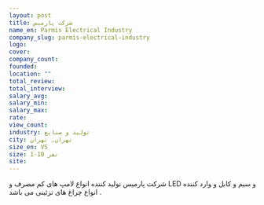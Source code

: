 ```yaml
---
layout: post
title: شرکت پارمیس
name_en: Parmis Electrical Industry
company_slug: parmis-electrical-industry
logo: 
cover: 
company_count:
founded:
location: ""
total_review: 
total_interview: 
salary_avg: 
salary_min: 
salary_max: 
rate: 
view_count: 
industry: تولید و صنایع
city: تهران, تهران
size_en: VS
size: 1-10 نفر
site: 
---
```


شرکت پارمیس تولید کننده انواع لامپ های کم مصرف و LED و سیم و کابل و وارد کننده انواع چراغ های تزئینی می باشد .

